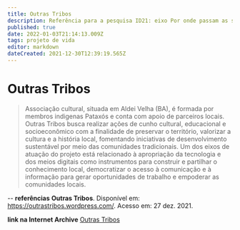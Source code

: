 ```yaml
---
title: Outras Tribos
description: Referência para a pesquisa ID21: eixo Por onde passam as soluções.
published: true
date: 2022-01-03T21:14:13.009Z
tags: projeto de vida
editor: markdown
dateCreated: 2021-12-30T12:39:19.565Z
---
```


# Outras Tribos 
> Associação cultural, situada em Aldei Velha (BA), é formada por membros indigenas Pataxós e conta com apoio de parceiros locais. Outras Tribos busca realizar ações de cunho cultural, educacional e socioeconômico com a finalidade de preservar o território, valorizar a cultura e a história local, fomentando iniciativas de desenvolvimento sustentável por meio das comunidades tradicionais. Um dos eixos de atuação do projeto está relacionado à apropriação da tecnologia e dos meios digitais como instrumentos para construir e partilhar o conhecimento local, democratizar o acesso à comunicação e à informação para gerar oportunidades de trabalho e empoderar as comunidades locais. 

--
**referências**
**Outras Tribos**. Disponível em: https://outrastribos.wordpress.com/. Acesso em: 27 dez. 2021. 

**link na Internet Archive**
[Outras Tribos](https://web.archive.org/web/20210417203247/https://outrastribos.wordpress.com/)